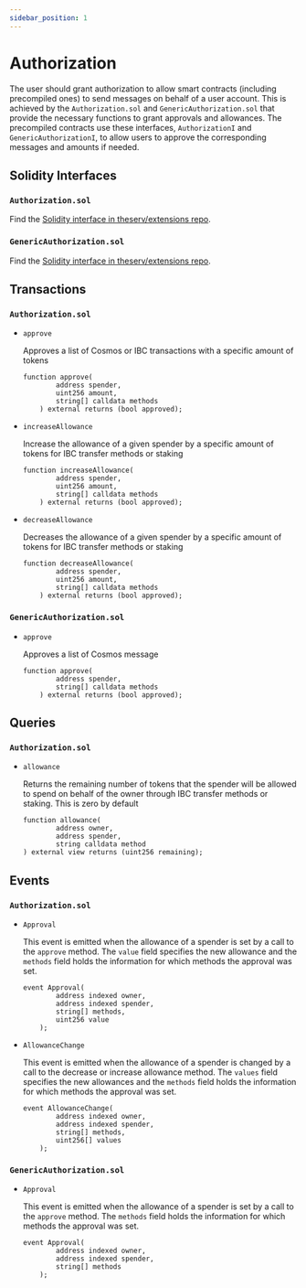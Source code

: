 ```yaml
---
sidebar_position: 1
---
```


# Authorization

The user should grant authorization to allow smart contracts (including precompiled ones)
to send messages on behalf of a user account.
This is achieved by the `Authorization.sol` and `GenericAuthorization.sol`
that provide the necessary functions to grant approvals and allowances.
The precompiled contracts use these interfaces, `AuthorizationI` and `GenericAuthorizationI`,
to allow users to approve the corresponding messages and amounts if needed.

## Solidity Interfaces

### `Authorization.sol`

Find the [Solidity interface in theserv/extensions repo](https://github.com/evmos/extensions/blob/main/precompiles/common/Authorization.sol).

### `GenericAuthorization.sol`

Find the [Solidity interface in theserv/extensions repo](https://github.com/evmos/extensions/blob/main/precompiles/common/GenericAuthorization.sol).

## Transactions

### `Authorization.sol`

- `approve`

    Approves a list of Cosmos or IBC transactions with a specific amount of tokens

    ```solidity
    function approve(
            address spender,
            uint256 amount,
            string[] calldata methods
        ) external returns (bool approved);
    ```

- `increaseAllowance`

    Increase the allowance of a given spender by a specific amount of tokens for IBC transfer methods or staking

    ```solidity
    function increaseAllowance(
            address spender,
            uint256 amount,
            string[] calldata methods
        ) external returns (bool approved);
    ```

- `decreaseAllowance`

    Decreases the allowance of a given spender by a specific amount of tokens for IBC transfer methods or staking

    ```solidity
    function decreaseAllowance(
            address spender,
            uint256 amount,
            string[] calldata methods
        ) external returns (bool approved);
    ```

### `GenericAuthorization.sol`

- `approve`

    Approves a list of Cosmos message

    ```solidity
    function approve(
            address spender,
            string[] calldata methods
        ) external returns (bool approved);
    ```

## Queries

### `Authorization.sol`

- `allowance`

    Returns the remaining number of tokens that the spender will be allowed to
    spend on behalf of the owner through IBC transfer methods or staking.
    This is zero by default

    ```solidity
    function allowance(
            address owner,
            address spender,
            string calldata method
    ) external view returns (uint256 remaining);
    ```

## Events

### `Authorization.sol`

- `Approval`

    This event is emitted when the allowance of a spender is set by a call to the `approve` method.
    The `value` field specifies the new allowance and the `methods`
    field holds the information for which methods the approval was set.

    ```solidity
    event Approval(
            address indexed owner,
            address indexed spender,
            string[] methods,
            uint256 value
        );
    ```

- `AllowanceChange`

    This event is emitted when the allowance of a spender is changed by a call to the decrease or increase allowance method.
    The `values` field specifies the new allowances and the `methods`
    field holds the information for which methods the approval was set.

    ```solidity
    event AllowanceChange(
            address indexed owner,
            address indexed spender,
            string[] methods,
            uint256[] values
        );
    ```

### `GenericAuthorization.sol`

- `Approval`

    This event is emitted when the allowance of a spender is set by a call to the `approve` method.
    The `methods` field holds the information for which methods the approval was set.

    ```solidity
    event Approval(
            address indexed owner,
            address indexed spender,
            string[] methods
        );
    ```
